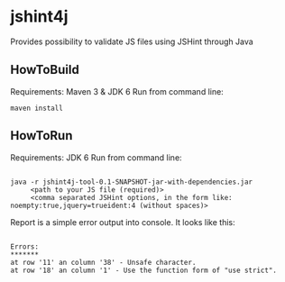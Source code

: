jshint4j
========

Provides possibility to validate JS files using JSHint through Java

## HowToBuild

Requirements: Maven 3 & JDK 6
Run from command line: 
<pre><code>maven install</code></pre>

## HowToRun

Requirements: JDK 6
Run from command line:
<pre><code>
java -r jshint4j-tool-0.1-SNAPSHOT-jar-with-dependencies.jar  
     &lt;path to your JS file (required)> 
     &lt;comma separated JSHint options, in the form like: noempty:true,jquery=trueident:4 (without spaces)>
</code></pre>

Report is a simple error output into console. It looks like this:

<pre><code>
Errors:
*******
at row '11' an column '38' - Unsafe character.
at row '18' an column '1' - Use the function form of "use strict".
</code></pre>